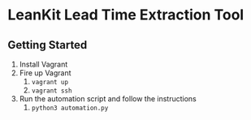 # LeanKit Lead Time Extraction Tool

## Getting Started

1. Install Vagrant
2. Fire up Vagrant
   1. `vagrant up`
   2. `vagrant ssh`
3. Run the automation script and follow the instructions
   1. `python3 automation.py`
